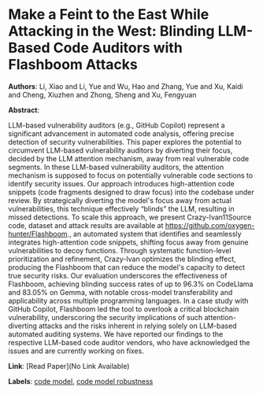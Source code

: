 # Make a Feint to the East While Attacking in the West: Blinding LLM-Based Code Auditors with Flashboom Attacks

**Authors**: Li, Xiao and Li, Yue and Wu, Hao and Zhang, Yue and Xu, Kaidi and Cheng, Xiuzhen and Zhong, Sheng and Xu, Fengyuan

**Abstract**:

LLM-based vulnerability auditors (e.g., GitHub Copilot) represent a significant advancement in automated code analysis, offering precise detection of security vulnerabilities. This paper explores the potential to circumvent LLM-based vulnerability auditors by diverting their focus, decided by the LLM attention mechanism, away from real vulnerable code segments. In these LLM-based vulnerability auditors, the attention mechanism is supposed to focus on potentially vulnerable code sections to identify security issues. Our approach introduces high-attention code snippets (code fragments designed to draw focus) into the codebase under review. By strategically diverting the model's focus away from actual vulnerabilities, this technique effectively “blinds” the LLM, resulting in missed detections. To scale this approach, we present Crazy-Ivan11Source code, dataset and attack results are available at https://github.com/oxygen-hunter/Flashboom., an automated system that identifies and seamlessly integrates high-attention code snippets, shifting focus away from genuine vulnerabilities to decoy functions. Through systematic function-level prioritization and refinement, Crazy-Ivan optimizes the blinding effect, producing the Flashboom that can reduce the model's capacity to detect true security risks. Our evaluation underscores the effectiveness of Flashboom, achieving blinding success rates of up to 96.3% on CodeLlama and 83.05% on Gemma, with notable cross-model transferability and applicability across multiple programming languages. In a case study with GitHub Copilot, Flashboom led the tool to overlook a critical blockchain vulnerability, underscoring the security implications of such attention-diverting attacks and the risks inherent in relying solely on LLM-based automated auditing systems. We have reported our findings to the respective LLM-based code auditor vendors, who have acknowledged the issues and are currently working on fixes.

**Link**: [Read Paper](No Link Available)

**Labels**: [code model](../../labels/code_model.md), [code model robustness](../../labels/code_model_robustness.md)
